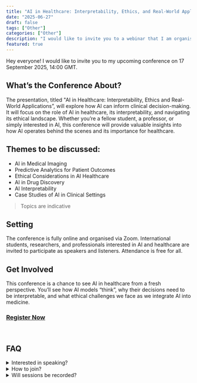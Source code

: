 ```yaml
---
title: "AI in Healthcare: Interpretability, Ethics, and Real-World Application"
date: "2025-06-27"
draft: false
tags: ["Other"]
categories: ["Other"]
description: "I would like to invite you to a webinar that I am organising on 17 September 2025"
featured: true
---
```


Hey everyone! I would like to invite you to my upcoming conference on 17 September 2025, 14:00 GMT.

## What’s the Conference About?
The presentation, titled "AI in Healthcare: Interpretability, Ethics and Real-World Applications”, will explore how AI can inform clinical decision-making. It will focus on the role of AI in healthcare, its interpretability, and navigating its ethical landscape. Whether you’re a fellow student, a professor, or simply interested in AI, this conference will provide valuable insights into how AI operates behind the scenes and its importance for healthcare.

## Themes to be discussed:

- AI in Medical Imaging
- Predictive Analytics for Patient Outcomes
- Ethical Considerations in AI Healthcare
- AI in Drug Discovery
- AI Interpretability
- Case Studies of AI in Clinical Settings

>Topics are indicative

## Setting

The conference is fully online and organised via Zoom. International students, researchers, and professionals interested in AI and healthcare are invited to participate as speakers and listeners. Attendance is free for all.

## Get Involved

This conference is a chance to see AI in healthcare from a fresh perspective. You’ll see how AI models “think”, why their decisions need to be interpretable, and what ethical challenges we face as we integrate AI into medicine.

### [Register Now](https://form.jotform.com/251888758965079)

<br>

## FAQ

<details>
  <summary>Interested in speaking?</summary>
  You can contact me via <a href="mailto:H.Ergashev@wlv.ac.uk">email</a>
</details>
<details>
  <summary>How to join?</summary>
  Registered attendees will receive a Zoom link before the event
</details>
<details>
  <summary>Will sessions be recorded?</summary>
  Yes, they are recorded and shared through this webpage.
</details>





<!-- ![Poster](poster.png) -->
